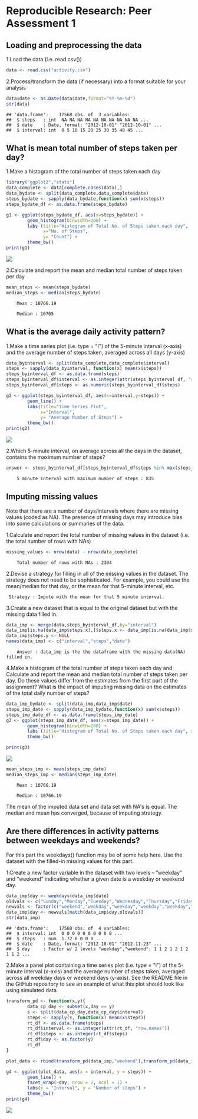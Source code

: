 # Reproducible Research: Peer Assessment 1


## Loading and preprocessing the data

1.Load the data (i.e. read.csv())


```r
data <- read.csv("activity.csv")
```

2.Process/transform the data (if necessary) into a format suitable for your analysis

```r
data$date <- as.Date(data$date,format="%Y-%m-%d")
str(data)
```

```
## 'data.frame':	17568 obs. of  3 variables:
##  $ steps   : int  NA NA NA NA NA NA NA NA NA NA ...
##  $ date    : Date, format: "2012-10-01" "2012-10-01" ...
##  $ interval: int  0 5 10 15 20 25 30 35 40 45 ...
```

## What is mean total number of steps taken per day?

1.Make a histogram of the total number of steps taken each day

```r
library("ggplot2","stats")
data_complete <- data[complete.cases(data),]
data_bydate <- split(data_complete,data_complete$date)
steps_bydate <- sapply(data_bydate,function(x) sum(x$steps))
steps_bydate_df <- as.data.frame(steps_bydate)

g1 <- ggplot(steps_bydate_df, aes(x=steps_bydate)) + 
        geom_histogram(binwidth=200) +
        labs (title="Histogram of Total No. of Steps taken each day", 
              x="No. of Steps", 
              y= "Count") + 
        theme_bw()
print(g1)
```

![](figure/unnamed-chunk-3-1.png) 

2.Calculate and report the mean and median total number of steps taken per day


```r
mean_steps <- mean(steps_bydate)
median_steps <- median(steps_bydate)
```
        Mean : 10766.19

        Median : 10765

## What is the average daily activity pattern?


1.Make a time series plot (i.e. type = "l") of the 5-minute interval (x-axis) and the average number of steps taken, averaged across all days (y-axis)


```r
data_byinterval <- split(data_complete,data_complete$interval)
steps <- sapply(data_byinterval, function(x) mean(x$steps))
steps_byinterval_df <- as.data.frame(steps)
steps_byinterval_df$interval <- as.integer(attr(steps_byinterval_df, "row.names"))
steps_byinterval_df$steps <- as.numeric(steps_byinterval_df$steps)

g2 <- ggplot(steps_byinterval_df, aes(x=interval,y=steps)) + 
        geom_line() + 
        labs(title="Time Series Plot", 
             x="Interval", 
             y= "Average Number of Steps") + 
        theme_bw()
print(g2)
```

![](figure/unnamed-chunk-5-1.png) 

2.Which 5-minute interval, on average across all the days in the dataset, contains the maximum number of steps?


```r
answer <- steps_byinterval_df[steps_byinterval_df$steps %in% max(steps_byinterval_df$steps),]$interval
```
        
        5 minute interval with maximum number of steps : 835

## Imputing missing values

Note that there are a number of days/intervals where there are missing values (coded as NA). The presence of missing days may introduce bias into some calculations or summaries of the data.

1.Calculate and report the total number of missing values in the dataset (i.e. the total number of rows with NAs)


```r
missing_values <- nrow(data) - nrow(data_complete)
```
        
        Total number of rows with NAs : 2304

2.Devise a strategy for filling in all of the missing values in the dataset. The strategy does not need to be sophisticated. For example, you could use the mean/median for that day, or the mean for that 5-minute interval, etc.

     Strategy : Impute with the mean for that 5 minute interval.  

3.Create a new dataset that is equal to the original dataset but with the missing data filled in.


```r
data_imp <- merge(data,steps_byinterval_df,by="interval")
data_imp[is.na(data_imp$steps.x),]$steps.x <- data_imp[is.na(data_imp$steps.x),]$steps.y
data_imp$steps.y <- NULL
names(data_imp) <- c("interval","steps","date")
```

        Answer : data_imp is the the dataframe with the missing data(NA) filled in.
        
4.Make a histogram of the total number of steps taken each day and Calculate and report the mean and median total number of steps taken per day. Do these values differ from the estimates from the first part of the assignment? What is the impact of imputing missing data on the estimates of the total daily number of steps?


```r
data_imp_bydate <- split(data_imp,data_imp$date)
steps_imp_date <- sapply(data_imp_bydate,function(x) sum(x$steps))
steps_imp_date_df <- as.data.frame(steps_imp_date)
g3 <- ggplot(steps_imp_date_df, aes(x=steps_imp_date)) + 
        geom_histogram(binwidth=200) + 
        labs (title="Histogram of Total No. of Steps taken each day", x="No. of Steps", y= "Count") + 
        theme_bw()

print(g3)
```

![](figure/unnamed-chunk-9-1.png) 

```r
mean_steps_imp <- mean(steps_imp_date)
median_steps_imp <- median(steps_imp_date)
```
        Mean : 10766.19

        Median : 10766.19

The mean of the imputed data set and data set with NA's is equal. 
The median and mean has converged, because of imputing strategy. 
    
## Are there differences in activity patterns between weekdays and weekends?

For this part the weekdays() function may be of some help here. Use the dataset with the filled-in missing values for this part.

1.Create a new factor variable in the dataset with two levels – “weekday” and “weekend” indicating whether a given date is a weekday or weekend day.


```r
data_imp$day <- weekdays(data_imp$date)
oldvals <- c("Sunday","Monday","Tuesday","Wednesday","Thursday","Friday","Saturday")
newvals <- factor(c("weekend","weekday","weekday","weekday","weekday","weekday","weekend"))
data_imp$day <- newvals[match(data_imp$day,oldvals)]
str(data_imp)
```

```
## 'data.frame':	17568 obs. of  4 variables:
##  $ interval: int  0 0 0 0 0 0 0 0 0 0 ...
##  $ steps   : num  1.72 0 0 0 0 ...
##  $ date    : Date, format: "2012-10-01" "2012-11-23" ...
##  $ day     : Factor w/ 2 levels "weekday","weekend": 1 1 2 1 2 1 2 1 1 2 ...
```
2.Make a panel plot containing a time series plot (i.e. type = "l") of the 5-minute interval (x-axis) and the average number of steps taken, averaged across all weekday days or weekend days (y-axis). See the README file in the GitHub repository to see an example of what this plot should look like using simulated data.


```r
transform_pd <- function(x,y){
        data_cp_day <- subset(x,day == y)
        s <- split(data_cp_day,data_cp_day$interval)
        steps <- sapply(s, function(x) mean(x$steps))
        rt_df <- as.data.frame(steps)
        rt_df$interval <- as.integer(attr(rt_df, "row.names"))
        rt_df$steps <- as.integer(rt_df$steps)
        rt_df$day <- as.factor(y)
        rt_df
}

plot_data <- rbind(transform_pd(data_imp,"weekend"),transform_pd(data_imp,"weekday"))

g4 <- ggplot(plot_data, aes(x = interval, y = steps)) + 
        geom_line() + 
        facet_wrap(~day, nrow = 2, ncol = 1) + 
        labs(x = "Interval", y = "Number of steps") + 
        theme_bw()
print(g4)
```

![](figure/unnamed-chunk-11-1.png) 

